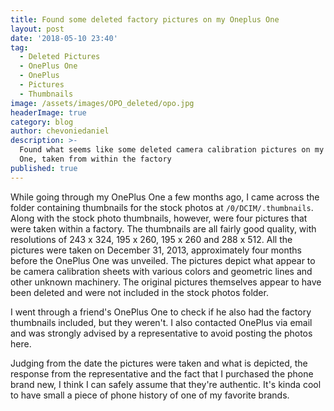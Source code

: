 ```yaml
---
title: Found some deleted factory pictures on my Oneplus One
layout: post
date: '2018-05-10 23:40'
tag:
  - Deleted Pictures
  - OnePlus One
  - OnePlus
  - Pictures
  - Thumbnails
image: /assets/images/OPO_deleted/opo.jpg
headerImage: true
category: blog
author: chevoniedaniel
description: >-
  Found what seems like some deleted camera calibration pictures on my Oneplus
  One, taken from within the factory
published: true
---
```


While going through my OnePlus One a few months ago, I came across the folder containing thumbnails for the stock photos at `/0/DCIM/.thumbnails`. Along with the stock photo thumbnails, however, were four pictures that were taken within a factory. The thumbnails are all fairly good quality, with resolutions of 243 x 324, 195 x 260, 195 x 260 and 288 x 512. All the pictures were taken on December 31, 2013, approximately four months before the OnePlus One was unveiled. The pictures depict what appear to be camera calibration sheets with various colors and geometric lines and other unknown machinery. The original pictures themselves appear to have been deleted and were not included in the stock photos folder.

I went through a friend's OnePlus One to check if he also had the factory thumbnails included, but they weren't. I also contacted OnePlus via email and was strongly advised by a representative to avoid posting the photos here.

Judging from the date the pictures were taken and what is depicted, the response from the representative and the fact that I purchased the phone brand new, I think I can safely assume that they're authentic. It's kinda cool to have small a piece of phone history of one of my favorite brands.
